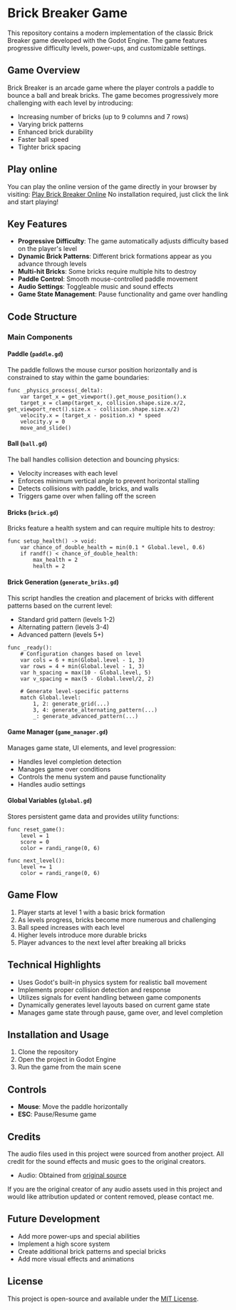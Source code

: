 # Brick Breaker Game

This repository contains a modern implementation of the classic Brick Breaker game developed with the Godot Engine. The game features progressive difficulty levels, power-ups, and customizable settings.

## Game Overview

Brick Breaker is an arcade game where the player controls a paddle to bounce a ball and break bricks. The game becomes progressively more challenging with each level by introducing:

- Increasing number of bricks (up to 9 columns and 7 rows)
- Varying brick patterns
- Enhanced brick durability
- Faster ball speed
- Tighter brick spacing

## Play online
 You can play the online version of the game directly in your browser by visiting:
 [Play Brick Breaker Online](https://www.gamepix.com/play/break-out)
 No installation required, just click the link and start playing!

## Key Features

- **Progressive Difficulty**: The game automatically adjusts difficulty based on the player's level
- **Dynamic Brick Patterns**: Different brick formations appear as you advance through levels
- **Multi-hit Bricks**: Some bricks require multiple hits to destroy
- **Paddle Control**: Smooth mouse-controlled paddle movement
- **Audio Settings**: Toggleable music and sound effects
- **Game State Management**: Pause functionality and game over handling

## Code Structure

### Main Components

#### Paddle (`paddle.gd`)
The paddle follows the mouse cursor position horizontally and is constrained to stay within the game boundaries:

```gdscript
func _physics_process(_delta):
    var target_x = get_viewport().get_mouse_position().x
    target_x = clamp(target_x, collision.shape.size.x/2, get_viewport_rect().size.x - collision.shape.size.x/2)
    velocity.x = (target_x - position.x) * speed
    velocity.y = 0
    move_and_slide()
```

#### Ball (`ball.gd`)
The ball handles collision detection and bouncing physics:

- Velocity increases with each level
- Enforces minimum vertical angle to prevent horizontal stalling
- Detects collisions with paddle, bricks, and walls
- Triggers game over when falling off the screen

#### Bricks (`brick.gd`)
Bricks feature a health system and can require multiple hits to destroy:

```gdscript
func setup_health() -> void:
    var chance_of_double_health = min(0.1 * Global.level, 0.6)
    if randf() < chance_of_double_health:
        max_health = 2
        health = 2
```

#### Brick Generation (`generate_briks.gd`)
This script handles the creation and placement of bricks with different patterns based on the current level:

- Standard grid pattern (levels 1-2)
- Alternating pattern (levels 3-4)
- Advanced pattern (levels 5+)

```gdscript
func _ready():
    # Configuration changes based on level
    var cols = 6 + min(Global.level - 1, 3)
    var rows = 4 + min(Global.level - 1, 3)
    var h_spacing = max(10 - Global.level, 5)
    var v_spacing = max(5 - Global.level/2, 2)
    
    # Generate level-specific patterns
    match Global.level:
        1, 2: generate_grid(...)
        3, 4: generate_alternating_pattern(...)
        _: generate_advanced_pattern(...)
```

#### Game Manager (`game_manager.gd`)
Manages game state, UI elements, and level progression:

- Handles level completion detection
- Manages game over conditions
- Controls the menu system and pause functionality
- Handles audio settings

#### Global Variables (`global.gd`)
Stores persistent game data and provides utility functions:

```gdscript
func reset_game():
    level = 1
    score = 0
    color = randi_range(0, 6)

func next_level():
    level += 1
    color = randi_range(0, 6)
```

## Game Flow

1. Player starts at level 1 with a basic brick formation
2. As levels progress, bricks become more numerous and challenging
3. Ball speed increases with each level
4. Higher levels introduce more durable bricks
5. Player advances to the next level after breaking all bricks

## Technical Highlights

- Uses Godot's built-in physics system for realistic ball movement
- Implements proper collision detection and response
- Utilizes signals for event handling between game components
- Dynamically generates level layouts based on current game state
- Manages game state through pause, game over, and level completion

## Installation and Usage

1. Clone the repository
2. Open the project in Godot Engine
3. Run the game from the main scene

## Controls

- **Mouse**: Move the paddle horizontally
- **ESC**: Pause/Resume game

## Credits

The audio files used in this project were sourced from another project. All credit for the sound effects and music goes to the original creators.

- Audio: Obtained from [original source](https://github.com/sheikhartin/cute-pong)

If you are the original creator of any audio assets used in this project and would like attribution updated or content removed, please contact me.

## Future Development

- Add more power-ups and special abilities
- Implement a high score system
- Create additional brick patterns and special bricks
- Add more visual effects and animations

## License

This project is open-source and available under the [MIT License](LICENSE).
